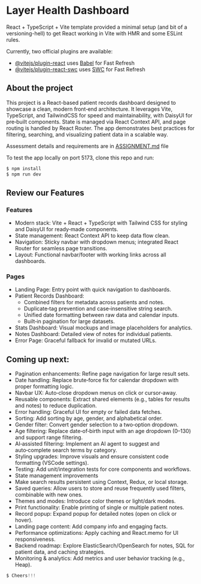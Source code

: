 # Layer Health Dashboard

React + TypeScript + Vite template provided a minimal setup (and bit of a versioning-hell) to get React working in Vite with HMR and some ESLint rules.

Currently, two official plugins are available:

- [@vitejs/plugin-react](https://github.com/vitejs/vite-plugin-react/blob/main/packages/plugin-react/README.md) uses [Babel](https://babeljs.io/) for Fast Refresh
- [@vitejs/plugin-react-swc](https://github.com/vitejs/vite-plugin-react-swc) uses [SWC](https://swc.rs/) for Fast Refresh

## About the project 

This project is a React-based patient records dashboard designed to showcase a clean, modern front‑end architecture. It leverages Vite, TypeScript, and TailwindCSS for speed and maintainability, with DaisyUI for pre‑built components. State is managed via React Context API, and page routing is handled by React Router. The app demonstrates best practices for filtering, searching, and visualizing patient data in a scalable way.

Assessment details and requirements are in [ASSIGNMENT.md](ASSIGNMENT.md) file 

To test the app locally on port 5173, clone this repo and run:

```js
$ npm install
$ npm run dev
```
## Review our Features

### Features
* Modern stack: Vite + React + TypeScript with Tailwind CSS for styling and DaisyUI for ready‑made components.
* State management: React Context API to keep data flow clean.
* Navigation: Sticky navbar with dropdown menus; integrated React Router for seamless page transitions.
* Layout: Functional navbar/footer with working links across all dashboards.

### Pages
* Landing Page: Entry point with quick navigation to dashboards.
* Patient Records Dashboard:
    * Combined filters for metadata across patients and notes.
    * Duplicate‑tag prevention and case‑insensitive string search.
    * Unified date formatting between raw data and calendar inputs.
    * Built‑in pagination for large datasets.
* Stats Dashboard: Visual mockups and image placeholders for analytics.
* Notes Dashboard: Detailed view of notes for individual patients.
* Error Page: Graceful fallback for invalid or mutated URLs.



## Coming up next:
* Pagination enhancements: Refine page navigation for large result sets.
* Date handling: Replace brute‑force fix for calendar dropdown with proper formatting logic.
* Navbar UX: Auto‑close dropdown menus on click or cursor‑away.
* Reusable components: Extract shared elements (e.g., tables for results and notes) to reduce duplication.
* Error handling: Graceful UI for empty or failed data fetches.
* Sorting: Add sorting by age, gender, and alphabetical order.
* Gender filter: Convert gender selection to a two‑option dropdown.
* Age filtering: Replace date‑of‑birth input with an age dropdown (0–130) and support range filtering.
* AI‑assisted filtering: Implement an AI agent to suggest and auto‑complete search terms by category.
* Styling upgrades: Improve visuals and ensure consistent code formatting (VSCode settings).
* Testing: Add unit/integration tests for core components and workflows.
* State management improvements
* Make search results persistent using Context, Redux, or local storage.
* Saved queries: Allow users to store and reuse frequently used filters, combinable with new ones.
* Themes and modes: Introduce color themes or light/dark modes.
* Print functionality: Enable printing of single or multiple patient notes.
* Record popup: Expand popup for detailed notes (open on click or hover).
* Landing page content: Add company info and engaging facts.
* Performance optimizations: Apply caching and React.memo for UI responsiveness.
* Backend roadmap: Explore ElasticSearch/OpenSearch for notes, SQL for patient data, and caching strategies.
* Monitoring & analytics: Add metrics and user behavior tracking (e.g., Heap).



```js
$ Cheers!!!
```
